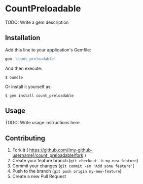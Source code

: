 # CountPreloadable

TODO: Write a gem description

## Installation

Add this line to your application's Gemfile:

```ruby
gem 'count_preloadable'
```

And then execute:

    $ bundle

Or install it yourself as:

    $ gem install count_preloadable

## Usage

TODO: Write usage instructions here

## Contributing

1. Fork it ( https://github.com/[my-github-username]/count_preloadable/fork )
2. Create your feature branch (`git checkout -b my-new-feature`)
3. Commit your changes (`git commit -am 'Add some feature'`)
4. Push to the branch (`git push origin my-new-feature`)
5. Create a new Pull Request

